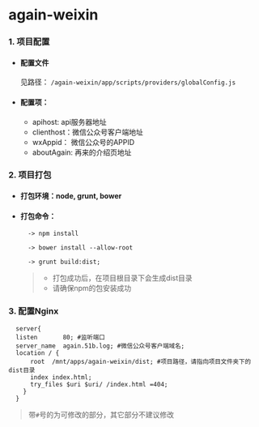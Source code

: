 # again-weixin  


### 1. 项目配置      


  * #### 配置文件  

    见路径： `/again-weixin/app/scripts/providers/globalConfig.js`  

  * #### 配置项：  

      * apihost: api服务器地址  
      * clienthost：微信公众号客户端地址  
      * wxAppid： 微信公众号的APPID  
      * aboutAgain: 再来的介绍页地址  


### 2. 项目打包  


  * #### 打包环境：node, grunt, bower  

  * #### 打包命令：  
    ```
      -> npm install

      -> bower install --allow-root

      -> grunt build:dist;
    ```

    > * 打包成功后，在项目根目录下会生成dist目录  
    > * 请确保npm的包安装成功  


### 3. 配置Nginx  

  ```
    server{
    listen       80; #监听端口
    server_name  again.51b.log; #微信公众号客户端域名;
    location / {
        root  /mnt/apps/again-weixin/dist; #项目路径，请指向项目文件夹下的dist目录
        index index.html;
        try_files $uri $uri/ /index.html =404;
      }
    }
  ```

  > 带`#`号的为可修改的部分，其它部分不建议修改